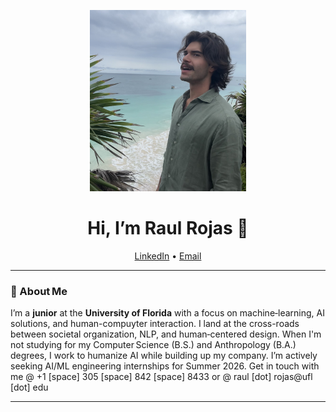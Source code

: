 <p align="center">
  <img src="IMG_4292.jpg" width="250"](https://github.com/RIROJASS/RIROJASS/blob/main/IMG_4292.jpg)"Raul Rojas headshot">
</p>

<h1 align="center">Hi, I’m Raul Rojas 👋</h1>

<p align="center">
  <a href="https://www.linkedin.com/in/raúl-rojas">LinkedIn</a> •
  <a href="mailto:raul.rojas@ufl.edu">Email</a>
</p>

---

### 🚀 About Me
I’m a **junior** at the **University of Florida** with a focus on machine‑learning, AI solutions, and human-compuyter interaction. I land at the cross-roads between societal organization, NLP, and human‑centered design. When I'm not studying for my Computer Science (B.S.) and Anthropology (B.A.) degrees, I work to humanize AI while building up my company. I’m actively seeking AI/ML engineering internships for Summer 2026. Get in touch with me @ +1 [space] 305 [space] 842 [space] 8433 or @ raul [dot] rojas@ufl [dot] edu

---

